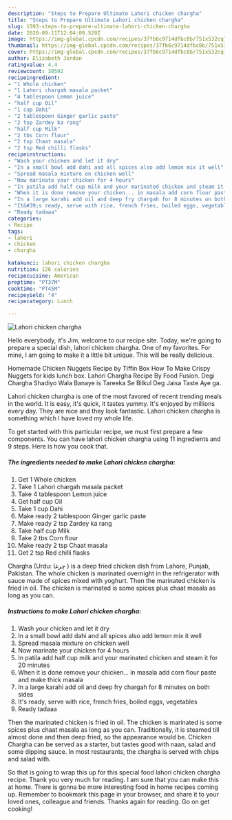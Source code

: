 ```yaml
---
description: "Steps to Prepare Ultimate Lahori chicken chargha"
title: "Steps to Prepare Ultimate Lahori chicken chargha"
slug: 1593-steps-to-prepare-ultimate-lahori-chicken-chargha
date: 2020-09-11T12:04:09.529Z
image: https://img-global.cpcdn.com/recipes/37fb6c9714dfbc8b/751x532cq70/lahori-chicken-chargha-recipe-main-photo.jpg
thumbnail: https://img-global.cpcdn.com/recipes/37fb6c9714dfbc8b/751x532cq70/lahori-chicken-chargha-recipe-main-photo.jpg
cover: https://img-global.cpcdn.com/recipes/37fb6c9714dfbc8b/751x532cq70/lahori-chicken-chargha-recipe-main-photo.jpg
author: Elizabeth Jordan
ratingvalue: 4.4
reviewcount: 30592
recipeingredient:
- "1 Whole chicken"
- "1 Lahori chargah masala packet"
- "4 tablespoon Lemon juice"
- "half cup Oil"
- "1 cup Dahi"
- "2 tablespoon Ginger garlic paste"
- "2 tsp Zardey ka rang"
- "half cup Milk"
- "2 tbs Corn flour"
- "2 tsp Chaat masala"
- "2 tsp Red chilli flasks"
recipeinstructions:
- "Wash your chicken and let it dry"
- "In a small bowl add dahi and all spices also add lemon mix it well"
- "Spread masala mixture on chicken well"
- "Now marinate your chicken for 4 hours"
- "In patila add half cup milk and your marinated chicken and steam it for 20 minutes"
- "When it is done remove your chicken... in masala add corn flour paste and make thick masala"
- "In a large karahi add oil and deep fry chargah for 8 minutes on both sides"
- "It&#39;s ready, serve with rice, french fries, boiled eggs, vegetables"
- "Ready tadaaa"
categories:
- Recipe
tags:
- lahori
- chicken
- chargha

katakunci: lahori chicken chargha 
nutrition: 126 calories
recipecuisine: American
preptime: "PT37M"
cooktime: "PT45M"
recipeyield: "4"
recipecategory: Lunch

---
```



![Lahori chicken chargha](https://img-global.cpcdn.com/recipes/37fb6c9714dfbc8b/751x532cq70/lahori-chicken-chargha-recipe-main-photo.jpg)

Hello everybody, it's Jim, welcome to our recipe site. Today, we're going to prepare a special dish, lahori chicken chargha. One of my favorites. For mine, I am going to make it a little bit unique. This will be really delicious.

Homemade Chicken Nuggets Recipe by Tiffin Box How To Make Crispy Nuggets for kids lunch box. Lahori Chargha Recipe By Food Fusion. Degi Chargha Shadiyo Wala Banaye is Tareeka Se Bilkul Deg Jaisa Taste Aye ga.

Lahori chicken chargha is one of the most favored of recent trending meals in the world. It is easy, it's quick, it tastes yummy. It's enjoyed by millions every day. They are nice and they look fantastic. Lahori chicken chargha is something which I have loved my whole life.


To get started with this particular recipe, we must first prepare a few components. You can have lahori chicken chargha using 11 ingredients and 9 steps. Here is how you cook that.

<!--inarticleads1-->

##### The ingredients needed to make Lahori chicken chargha:

1. Get 1 Whole chicken
1. Take 1 Lahori chargah masala packet
1. Take 4 tablespoon Lemon juice
1. Get half cup Oil
1. Take 1 cup Dahi
1. Make ready 2 tablespoon Ginger garlic paste
1. Make ready 2 tsp Zardey ka rang
1. Take half cup Milk
1. Take 2 tbs Corn flour
1. Make ready 2 tsp Chaat masala
1. Get 2 tsp Red chilli flasks


Chargha (Urdu: چرغا ‎) is a deep fried chicken dish from Lahore, Punjab, Pakistan. The whole chicken is marinated overnight in the refrigerator with sauce made of spices mixed with yoghurt. Then the marinated chicken is fried in oil. The chicken is marinated is some spices plus chaat masala as long as you can. 

<!--inarticleads2-->

##### Instructions to make Lahori chicken chargha:

1. Wash your chicken and let it dry
1. In a small bowl add dahi and all spices also add lemon mix it well
1. Spread masala mixture on chicken well
1. Now marinate your chicken for 4 hours
1. In patila add half cup milk and your marinated chicken and steam it for 20 minutes
1. When it is done remove your chicken... in masala add corn flour paste and make thick masala
1. In a large karahi add oil and deep fry chargah for 8 minutes on both sides
1. It&#39;s ready, serve with rice, french fries, boiled eggs, vegetables
1. Ready tadaaa


Then the marinated chicken is fried in oil. The chicken is marinated is some spices plus chaat masala as long as you can. Traditionally, it is steamed till almost done and then deep fried, so the appearance would be. Chicken Chargha can be served as a starter, but tastes good with naan, salad and some dipping sauce. In most restaurants, the chargha is served with chips and salad with. 

So that is going to wrap this up for this special food lahori chicken chargha recipe. Thank you very much for reading. I am sure that you can make this at home. There is gonna be more interesting food in home recipes coming up. Remember to bookmark this page in your browser, and share it to your loved ones, colleague and friends. Thanks again for reading. Go on get cooking!

